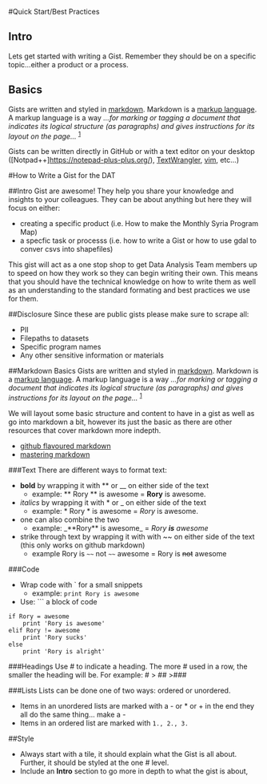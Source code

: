 #Quick Start/Best Practices

## Intro
Lets get started with writing a Gist.  Remember they should be on a specific topic...either a product or a process.

## Basics
Gists are written and styled in [markdown](https://en.wikipedia.org/wiki/Markdown). Markdown is a [markup language](https://en.wikipedia.org/wiki/Markup_language).  A markup language is a way *...for marking or tagging a document that indicates its logical structure (as paragraphs) and gives instructions for its layout on the page...*
<sup>[1](http://www.merriam-webster.com/dictionary/markup%20language)</sup>

Gists can be written directly in GitHub or with a text editor on your desktop \([Notpad++]https://notepad-plus-plus.org/), [TextWrangler](http://www.barebones.com/products/textwrangler/), [vim](http://www.vim.org/), etc...\)














#How to Write a Gist for the DAT

##Intro
Gist are awesome!  They help you share your knowledge and insights to your colleagues.  They can be about anything but here they will focus on either:
- creating a specific product (i.e. How to make the Monthly Syria Program Map)
- a specfic task or processs (i.e. how to write a Gist or how to use gdal to conver csvs into shapefiles)

This gist will act as a one stop shop to get Data Analysis Team members up to speed on how they work so they can begin writing their own.  This means that you should have the technical knowledge on how to write them as well as an understanding to the standard formating and best practices we use for them.

##Disclosure 
Since these are public gists please make sure to scrape all:
- PII
- Filepaths to datasets
- Specific program names
- Any other sensitive information or materials

##Markdown Basics
Gists are written and styled in [markdown](https://en.wikipedia.org/wiki/Markdown). Markdown is a [markup language](https://en.wikipedia.org/wiki/Markup_language).  A markup language is a way *...for marking or tagging a document that indicates its logical structure (as paragraphs) and gives instructions for its layout on the page...*
<sup>[1](http://www.merriam-webster.com/dictionary/markup%20language)</sup>

We will layout some basic structure and content to have in a gist as well as go into markdown a bit, however its just the basic as there are other resources that cover markdown more indepth.
- [github flavoured markdown](https://help.github.com/articles/github-flavored-markdown/)
- [mastering markdown](https://guides.github.com/features/mastering-markdown/)

###Text
There are different ways to format text: 
- **bold** by wrapping it with \*\* or \__ on either side of the text
  - example: \*\* Rory \*\* is awesome = **Rory** is awesome.  
- *italics* by wrapping it with \* or \_ on either side of the text
  - example: \* Rory \* is awesome = *Rory* is awesome. 
- one can also combine the two
  -  example: \_\*\*Rory\*\* is awesome\_ = _Rory **is** awesome_
- strike through text by wrapping it with with \~\~ on either side of the text (this only works on github markdown)
  - example Rory is `~~` not `~~` awesome = Rory is ~~not~~ awesome

###Code 	
- Wrap code with \` for a small snippets
  - example: `print Rory is awesome` 
- Use: \`\`\`  a block of code 

```
if Rory = awesome 
    print 'Rory is awesome'
elif Rory != awesome
    print 'Rory sucks'
else
    print 'Rory is alright'
```

###Headings
Use \# to indicate a heading.  The more \# used in a row, the smaller the heading will be.  For example: \# > \#\# >\#\#\#

###Lists
Lists can be done one of two ways: ordered or unordered. 
- Items in an unordered lists are marked with a \- or \* or \+ in the end they all do the same thing... make a -
- Items in an ordered list are marked with `1., 2., 3.`


##Style
- Always start with a tile, it should explain what the Gist is all about.  Further, it should be styled at the one \# level.
- Include an **Intro** section to go more in depth to what the gist is about, 

